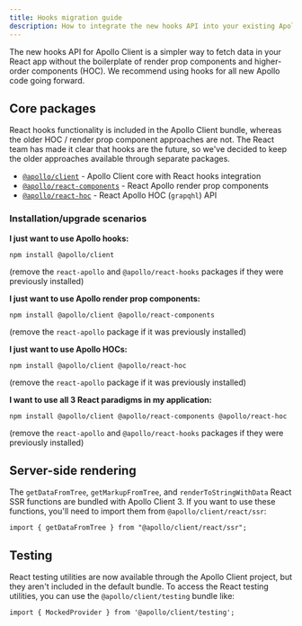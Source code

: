 ```yaml
---
title: Hooks migration guide
description: How to integrate the new hooks API into your existing Apollo app
---
```


The new hooks API for Apollo Client is a simpler way to fetch data in your React app without the boilerplate of render prop components and higher-order components (HOC). We recommend using hooks for all new Apollo code going forward.

## Core packages

React hooks functionality is included in the Apollo Client bundle, whereas the older HOC / render prop component approaches are not. The React team has made it clear that hooks are the future, so we've decided to keep the older approaches available through separate packages.

- [`@apollo/client`](https://www.npmjs.com/package/@apollo/client) - Apollo Client core with React hooks integration
- [`@apollo/react-components`](https://www.npmjs.com/package/@apollo/react-components) - React Apollo render prop components
- [`@apollo/react-hoc`](https://www.npmjs.com/package/@apollo/react-hoc) - React Apollo HOC (`grapqhl`) API

### Installation/upgrade scenarios

**I just want to use Apollo hooks:**

```
npm install @apollo/client
```

(remove the `react-apollo` and `@apollo/react-hooks` packages if they were previously installed)

**I just want to use Apollo render prop components:**

```
npm install @apollo/client @apollo/react-components
```

(remove the `react-apollo` package if it was previously installed)

**I just want to use Apollo HOCs:**

```
npm install @apollo/client @apollo/react-hoc
```

(remove the `react-apollo` package if it was previously installed)

**I want to use all 3 React paradigms in my application:**

```
npm install @apollo/client @apollo/react-components @apollo/react-hoc
```

(remove the `react-apollo` and `@apollo/react-hooks` packages if they were previously installed)

## Server-side rendering

The `getDataFromTree`, `getMarkupFromTree`, and `renderToStringWithData` React SSR functions are bundled with Apollo Client 3. If you want to use these functions, you'll need to import them from `@apollo/client/react/ssr`:

```
import { getDataFromTree } from "@apollo/client/react/ssr";
```

## Testing

React testing utilities are now available through the Apollo Client project, but they aren't included in the default bundle. To access the React testing utilities, you can use the `@apollo/client/testing` bundle like:

```
import { MockedProvider } from '@apollo/client/testing';
```
